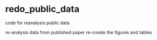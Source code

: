 # redo_public_data
code for reanalysis public data

re-analysis data from published paper
re-create the figures and tables
